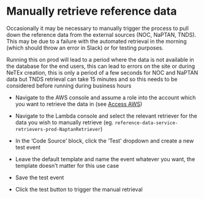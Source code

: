 # Manually retrieve reference data

Occasionally it may be necessary to manually trigger the process to pull down the reference data from the external sources (NOC, NaPTAN, TNDS). This may be due to a failure with the automated retrieval in the morning (which should throw an error in Slack) or for testing purposes.

Running this on prod will lead to a period where the data is not available in the database for the end users, this can lead to errors on the site or during NeTEx creation, this is only a period of a few seconds for NOC and NaPTAN data but TNDS retrieval can take 15 minutes and so this needs to be considered before running during business hours

- Navigate to the AWS console and assume a role into the account which you want to retrieve the data in (see [Access AWS](./access-aws.md))

- Navigate to the Lambda console and select the relevant retriever for the data you wish to manually retrieve (eg. `reference-data-service-retrievers-prod-NaptanRetriever`)
- In the ‘Code Source’ block, click the ‘Test’ dropdown and create a new test event
- Leave the default template and name the event whatever you want, the template doesn’t matter for this use case
- Save the test event
- Click the test button to trigger the manual retrieval
